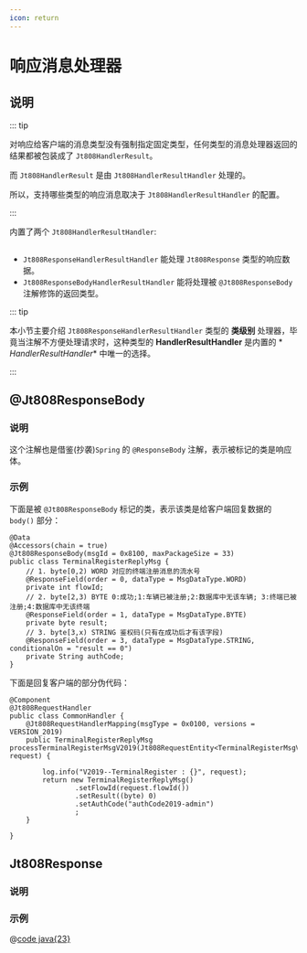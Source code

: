 ```yaml
---
icon: return
---
```


# 响应消息处理器

## 说明

::: tip

对响应给客户端的消息类型没有强制指定固定类型，任何类型的消息处理器返回的结果都被包装成了 `Jt808HandlerResult`。

而 `Jt808HandlerResult` 是由 `Jt808HandlerResultHandler` 处理的。

所以，支持哪些类型的响应消息取决于 `Jt808HandlerResultHandler` 的配置。

:::

内置了两个 `Jt808HandlerResultHandler`:

<p class="demo">
    <img :src="$withBase('/img/v2/design/jt808-handler-result-handler.png')">
</p>

- `Jt808ResponseHandlerResultHandler` 能处理 `Jt808Response` 类型的响应数据。
- `Jt808ResponseBodyHandlerResultHandler` 能将处理被 `@Jt808ResponseBody` 注解修饰的返回类型。

::: tip

本小节主要介绍 `Jt808ResponseHandlerResultHandler` 类型的 **类级别** 处理器，毕竟当注解不方便处理请求时，这种类型的 **HandlerResultHandler** 是内置的 *
*HandlerResultHandler** 中唯一的选择。

[//]: # (基于注解的请求消息处理，请移步 todo)

:::

## @Jt808ResponseBody

### 说明

这个注解也是借鉴(抄袭)`Spring` 的 `@ResponseBody` 注解，表示被标记的类是响应体。

### 示例

下面是被 `@Jt808ResponseBody` 标记的类，表示该类是给客户端回复数据的 `body()` 部分：

```java{3}
@Data
@Accessors(chain = true)
@Jt808ResponseBody(msgId = 0x8100, maxPackageSize = 33)
public class TerminalRegisterReplyMsg {
    // 1. byte[0,2) WORD 对应的终端注册消息的流水号
    @ResponseField(order = 0, dataType = MsgDataType.WORD)
    private int flowId;
    // 2. byte[2,3) BYTE 0:成功;1:车辆已被注册;2:数据库中无该车辆; 3:终端已被注册;4:数据库中无该终端
    @ResponseField(order = 1, dataType = MsgDataType.BYTE)
    private byte result;
    // 3. byte[3,x) STRING 鉴权码(只有在成功后才有该字段)
    @ResponseField(order = 3, dataType = MsgDataType.STRING, conditionalOn = "result == 0")
    private String authCode;
}
```

下面是回复客户端的部分伪代码：

```java{5}
@Component
@Jt808RequestHandler
public class CommonHandler {
    @Jt808RequestHandlerMapping(msgType = 0x0100, versions = VERSION_2019)
    public TerminalRegisterReplyMsg processTerminalRegisterMsgV2019(Jt808RequestEntity<TerminalRegisterMsgV2019> request) {

        log.info("V2019--TerminalRegister : {}", request);
        return new TerminalRegisterReplyMsg()
                .setFlowId(request.flowId())
                .setResult((byte) 0)
                .setAuthCode("authCode2019-admin")
                ;
    }

}
```

## Jt808Response

### 说明

### 示例

@[code java{23}](@example-src/808/v2/basic/response-processing/Jt808ResponseDemo.java)

